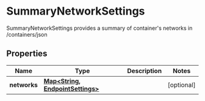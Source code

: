 

# SummaryNetworkSettings

SummaryNetworkSettings provides a summary of container's networks in /containers/json

## Properties

| Name | Type | Description | Notes |
|------------ | ------------- | ------------- | -------------|
|**networks** | [**Map&lt;String, EndpointSettings&gt;**](EndpointSettings.md) |  |  [optional] |



